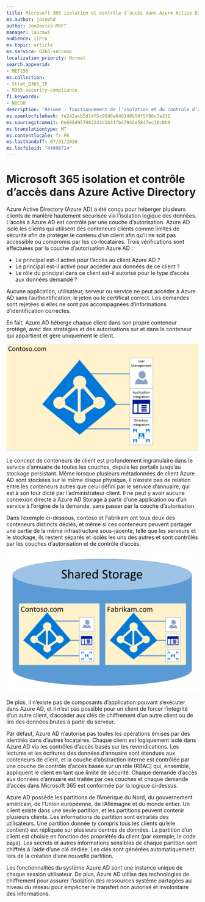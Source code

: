 ```yaml
---
title: Microsoft 365 isolation et contrôle d’accès dans Azure Active Directory
ms.author: josephd
author: JoeDavies-MSFT
manager: laurawi
audience: ITPro
ms.topic: article
ms.service: O365-seccomp
localization_priority: Normal
search.appverid:
- MET150
ms.collection:
- Strat_O365_IP
- M365-security-compliance
f1.keywords:
- NOCSH
description: 'Résumé : fonctionnement de l’isolation et du contrôle d’accès dans Azure Active Directory.'
ms.openlocfilehash: fe242acb5d14f5c90d6e646140b50f5f96c7a331
ms.sourcegitcommit: 6e608d957082244d1b4ffb47942e5847ec18c0b9
ms.translationtype: MT
ms.contentlocale: fr-FR
ms.lasthandoff: 07/01/2020
ms.locfileid: "44998714"
---
```

# <a name="microsoft-365-isolation-and-access-control-in-azure-active-directory"></a>Microsoft 365 isolation et contrôle d’accès dans Azure Active Directory

Azure Active Directory (Azure AD) a été conçu pour héberger plusieurs clients de manière hautement sécurisée via l’isolation logique des données. L’accès à Azure AD est contrôlé par une couche d’autorisation. Azure AD isole les clients qui utilisent des conteneurs clients comme limites de sécurité afin de protéger le contenu d’un client afin qu’il ne soit pas accessible ou compromis par les co-locataires. Trois vérifications sont effectuées par la couche d’autorisation Azure AD :

- Le principal est-il activé pour l’accès au client Azure AD ?
- Le principal est-il activé pour accéder aux données de ce client ?
- Le rôle du principal dans ce client est-il autorisé pour le type d’accès aux données demandé ?

Aucune application, utilisateur, serveur ou service ne peut accéder à Azure AD sans l’authentification, le jeton ou le certificat correct. Les demandes sont rejetées si elles ne sont pas accompagnées d’informations d’identification correctes.

En fait, Azure AD héberge chaque client dans son propre conteneur protégé, avec des stratégies et des autorisations sur et dans le conteneur qui appartient et gère uniquement le client.
 
![Conteneur Azure](media/office-365-isolation-azure-container.png)

Le concept de conteneurs de client est profondément ingranulaire dans le service d’annuaire de toutes les couches, depuis les portails jusqu’au stockage persistant. Même lorsque plusieurs métadonnées de client Azure AD sont stockées sur le même disque physique, il n’existe pas de relation entre les conteneurs autres que celui défini par le service d’annuaire, qui est à son tour dicté par l’administrateur client. Il ne peut y avoir aucune connexion directe à Azure AD Storage à partir d’une application ou d’un service à l’origine de la demande, sans passer par la couche d’autorisation.

Dans l’exemple ci-dessous, contoso et Fabrikam ont tous deux des conteneurs distincts dédiés, et même si ces conteneurs peuvent partager une partie de la même infrastructure sous-jacente, telle que les serveurs et le stockage, ils restent séparés et isolés les uns des autres et sont contrôlés par les couches d’autorisation et de contrôle d’accès.
 
![Conteneurs dédiés Azure](media/office-365-isolation-azure-dedicated-containers.png)

De plus, il n’existe pas de composants d’application pouvant s’exécuter dans Azure AD, et il n’est pas possible pour un client de forcer l’intégrité d’un autre client, d’accéder aux clés de chiffrement d’un autre client ou de lire des données brutes à partir du serveur.

Par défaut, Azure AD n’autorise pas toutes les opérations émises par des identités dans d’autres locataires. Chaque client est logiquement isolé dans Azure AD via les contrôles d’accès basés sur les revendications. Les lectures et les écritures des données d’annuaire sont étendues aux conteneurs de client, et la couche d’abstraction interne est contrôlée par une couche de contrôle d’accès basée sur un rôle (RBAC) qui, ensemble, appliquent le client en tant que limite de sécurité. Chaque demande d’accès aux données d’annuaire est traitée par ces couches et chaque demande d’accès dans Microsoft 365 est conformée par la logique ci-dessus.

Azure AD possède les partitions de l’Amérique du Nord, du gouvernement américain, de l’Union européenne, de l’Allemagne et du monde entier. Un client existe dans une seule partition, et les partitions peuvent contenir plusieurs clients. Les informations de partition sont extraites des utilisateurs. Une partition donnée (y compris tous les clients qu’elle contient) est répliquée sur plusieurs centres de données. La partition d’un client est choisie en fonction des propriétés du client (par exemple, le code pays). Les secrets et autres informations sensibles de chaque partition sont chiffrés à l’aide d’une clé dédiée. Les clés sont générées automatiquement lors de la création d’une nouvelle partition.

Les fonctionnalités du système Azure AD sont une instance unique de chaque session utilisateur. De plus, Azure AD utilise des technologies de chiffrement pour assurer l’isolation des ressources système partagées au niveau du réseau pour empêcher le transfert non autorisé et involontaire des informations.
